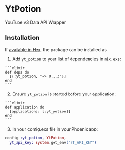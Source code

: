 # YtPotion

YouTube v3 Data API Wrapper

## Installation

If [available in Hex](https://hex.pm/docs/publish), the package can be installed as:

  1. Add `yt_potion` to your list of dependencies in `mix.exs`:

    ```elixir
    def deps do
      [{:yt_potion, "~> 0.1.3"}]
    end
    ```

  2. Ensure `yt_potion` is started before your application:

    ```elixir
    def application do
      [applications: [:yt_potion]]
    end
    ```

  3. In your config.exs file in your Phoenix app:

  ```elixir
  config :yt_potion, YtPotion,
    yt_api_key: System.get_env("YT_API_KEY")
  ```
